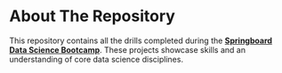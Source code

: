 # About The Repository
This repository contains all the drills completed during the 
[**Springboard Data Science Bootcamp**](https://www.springboard.com/landing/data-science-career-track/). These projects showcase skills and an understanding of core data science disciplines.
